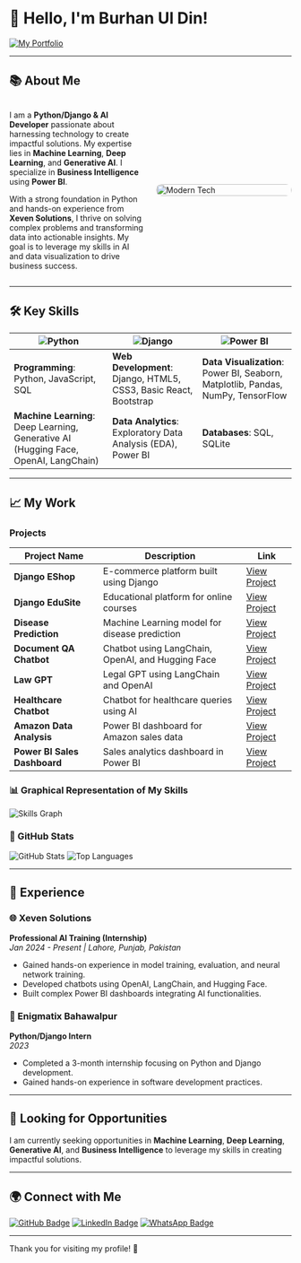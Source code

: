 # 👋 Hello, I'm **Burhan Ul Din**!

[![My Portfolio](https://img.shields.io/badge/Check%20My%20Portfolio-FF5733?style=flat&logo=appveyor&logoColor=white)](https://66f25f149d424c981fd5c6b5--cosmic-blancmange-c3f6b1.netlify.app/)

---

## 📚 About Me

<div style="display: flex; align-items: center;">
  <div style="flex: 1; padding-right: 20px;">
    <p>
      I am a <strong>Python/Django & AI Developer</strong> passionate about harnessing technology to create impactful solutions. My expertise lies in <strong>Machine Learning</strong>, <strong>Deep Learning</strong>, and <strong>Generative AI</strong>. I specialize in <strong>Business Intelligence</strong> using <strong>Power BI</strong>.
    </p>
    <p>
      With a strong foundation in Python and hands-on experience from <strong>Xeven Solutions</strong>, I thrive on solving complex problems and transforming data into actionable insights. My goal is to leverage my skills in AI and data visualization to drive business success.
    </p>
  </div>
  <div style="flex: 1;">
    <img src="https://img.freepik.com/premium-vector/young-man-using-computer-desk-working-online-illustration_24877-69117.jpg" alt="Modern Tech" width="100%" style="border-radius: 10px;"/>
  </div>
</div>

---


## 🛠️ Key Skills

| ![Python](https://img.shields.io/badge/Python-3776AB?style=flat&logo=python&logoColor=white) | ![Django](https://img.shields.io/badge/Django-092E20?style=flat&logo=django&logoColor=white) | ![Power BI](https://img.shields.io/badge/Power%20BI-F2C94C?style=flat&logo=powerbi&logoColor=white) |
|-------------------------------------------------------------------------------------------------|---------------------------------------------------------------------------------------------------|--------------------------------------------------------------------------------------------------------------------|
| **Programming**: Python, JavaScript, SQL                                                        | **Web Development**: Django, HTML5, CSS3, Basic React, Bootstrap                                   | **Data Visualization**: Power BI, Seaborn, Matplotlib, Pandas, NumPy, TensorFlow                                  |
| **Machine Learning**: Deep Learning, Generative AI (Hugging Face, OpenAI, LangChain)          | **Data Analytics**: Exploratory Data Analysis (EDA), Power BI                                       | **Databases**: SQL, SQLite                                                                                       |

---

## 📈 My Work

### Projects

| Project Name | Description | Link |
|--------------|-------------|------|
| **Django EShop** | E-commerce platform built using Django | [View Project](#) |
| **Django EduSite** | Educational platform for online courses | [View Project](#) |
| **Disease Prediction** | Machine Learning model for disease prediction | [View Project](#) |
| **Document QA Chatbot** | Chatbot using LangChain, OpenAI, and Hugging Face | [View Project](#) |
| **Law GPT** | Legal GPT using LangChain and OpenAI | [View Project](#) |
| **Healthcare Chatbot** | Chatbot for healthcare queries using AI | [View Project](#) |
| **Amazon Data Analysis** | Power BI dashboard for Amazon sales data | [View Project](#) |
| **Power BI Sales Dashboard** | Sales analytics dashboard in Power BI | [View Project](#) |

### 📊 Graphical Representation of My Skills

![Skills Graph](https://www.example.com/skills-graph.jpg) <!-- Replace with a skills graph image URL -->

### 🚀 GitHub Stats

![GitHub Stats](https://github-readme-stats.vercel.app/api?username=yourusername&show_icons=true&theme=radical) <!-- Replace with your GitHub username -->
![Top Languages](https://github-readme-stats.vercel.app/api/top-langs/?username=yourusername&theme=radical&layout=compact) <!-- Replace with your GitHub username -->

---

## 💼 Experience

### 🌐 Xeven Solutions
**Professional AI Training (Internship)**  
*Jan 2024 - Present | Lahore, Punjab, Pakistan*

- Gained hands-on experience in model training, evaluation, and neural network training.
- Developed chatbots using OpenAI, LangChain, and Hugging Face.
- Built complex Power BI dashboards integrating AI functionalities.

### 🏢 Enigmatix Bahawalpur
**Python/Django Intern**  
*2023*

- Completed a 3-month internship focusing on Python and Django development.
- Gained hands-on experience in software development practices.

---

## 🌟 Looking for Opportunities

I am currently seeking opportunities in **Machine Learning**, **Deep Learning**, **Generative AI**, and **Business Intelligence** to leverage my skills in creating impactful solutions.

---

## 🌍 Connect with Me

<a href="https://github.com/yourusername" target="_blank"><img src="https://img.shields.io/badge/GitHub-181717?style=flat&logo=github&logoColor=white" alt="GitHub Badge" /></a>
<a href="https://www.linkedin.com/in/yourprofile" target="_blank"><img src="https://img.shields.io/badge/LinkedIn-0077B5?style=flat&logo=linkedin&logoColor=white" alt="LinkedIn Badge" /></a>
<a href="https://wa.me/yourwhatsappnumber" target="_blank"><img src="https://img.shields.io/badge/WhatsApp-25D366?style=flat&logo=whatsapp&logoColor=white" alt="WhatsApp Badge" /></a>

---

Thank you for visiting my profile! 🌟
